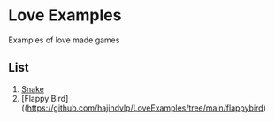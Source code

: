 # Love Examples

Examples of love made games

## List

  1. [Snake](https://github.com/hajindvlp/LoveExamples/tree/main/snake)
  2. [Flappy Bird]((https://github.com/hajindvlp/LoveExamples/tree/main/flappybird)

